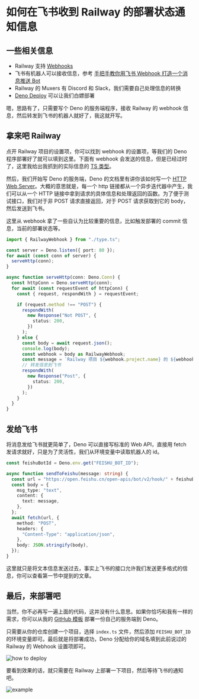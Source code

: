 # 如何在飞书收到 Railway 的部署状态通知信息

## 一些相关信息

- Railway 支持 [Webhooks](https://docs.railway.app/diagnose/webhooks)
- 飞书有机器人可以接收信息，参考 [手把手教你用飞书 Webhook 打造一个消息推送 Bot](https://sspai.com/post/68578)
- Railway 的 Muxers 有 Discord 和 Slack，我们需要自己处理信息的转换
- [Deno Deploy](https://deno.com/deploy) 可以让我们白嫖部署

嗯，思路有了，只需要写个 Deno 的服务端程序，接收 Railway 的 webhook 信息，然后转发到飞书的机器人就好了，我这就开写。

## 拿来吧 Railway

点开 Railway 项目的设置项，你可以找到 webhook 的设置项，等我们的 Deno 程序部署好了就可以填到这里。下面有 webhook 会发送的信息，但是已经过时了，这里我给出我抓到的实际信息的 [TS 类型](https://github.com/hyoban/railway-to-feishu/blob/main/type.ts)。

然后，我们开始写 Deno 的服务端，Deno 的文档里有讲你该如何写一个 [HTTP Web Server](https://deno.com/manual@v1.32.1/examples/http_server)。大概的意思就是，每一个 http 链接都从一个异步迭代器中产生，我们可以从一个 HTTP 链接中拿到请求的具体信息和处理返回的函数。为了便于测试接口，我们对于非 POST 请求直接返回，对于 POST 请求获取到它的 body，然后发送到飞书。

这里从 webhook 拿了一些自认为比较重要的信息，比如触发部署的 commit 信息，当前的部署状态等。

```ts
import { RailwayWebhook } from "./type.ts";

const server = Deno.listen({ port: 80 });
for await (const conn of server) {
  serveHttp(conn);
}

async function serveHttp(conn: Deno.Conn) {
  const httpConn = Deno.serveHttp(conn);
  for await (const requestEvent of httpConn) {
    const { request, respondWith } = requestEvent;

    if (request.method !== "POST") {
      respondWith(
        new Response("Not POST", {
          status: 200,
        })
      );
    } else {
      const body = await request.json();
      console.log(body);
      const webhook = body as RailwayWebhook;
      const message = `Railway 项目 ${webhook.project.name} 的 ${webhook.environment.name} 环境 的 ${webhook.service.name} 服务由 ${webhook.deployment.creator.name} 因为 ${webhook.deployment.meta.commitMessage} 将状态变更为 ${webhook.status}。`;
      // 转发信息到飞书
      respondWith(
        new Response("Post", {
          status: 200,
        })
      );
    }
  }
}
```

## 发给飞书

将消息发给飞书就更简单了，Deno 可以直接写标准的 Web API，直接用 fetch 发请求就好，只是为了灵活性，我们从环境变量中读取机器人的 id。

```ts
const feishuBotId = Deno.env.get("FEISHU_BOT_ID");

async function sendToFeishu(message: string) {
  const url = "https://open.feishu.cn/open-apis/bot/v2/hook/" + feishuBotId;
  const body = {
    msg_type: "text",
    content: {
      text: message,
    },
  };
  await fetch(url, {
    method: "POST",
    headers: {
      "Content-Type": "application/json",
    },
    body: JSON.stringify(body),
  });
}
```

这里就只是将文本信息发送过去，事实上飞书的接口允许我们发送更多格式的信息，你可以查看第一节中提到的文章。

## 最后，来部署吧

当然，你不必再写一遍上面的代码，这并没有什么意思。如果你恰巧和我有一样的需求，你可以从我的 [GitHub 模板](https://github.com/hyoban/railway-to-feishu) 部署一份自己的服务端到 Deno。

只需要从你的仓库创建一个项目，选择 `index.ts` 文件，然后添加 `FEISHU_BOT_ID` 的环境变量即可。最后就是将部署成功，Deno 分配给你的域名填到此前说过的 Railway 的 Webhook 设置项即可。

![how to deploy](https://image.hyoban.cc/file/436c1b05e1dedc7f9f52b.png)

要看到效果的话，就只需要在 Railway 上部署一下项目，然后等待飞书的通知吧。

![example](https://image.hyoban.cc/file/4154bf450819d090acd50.png)
